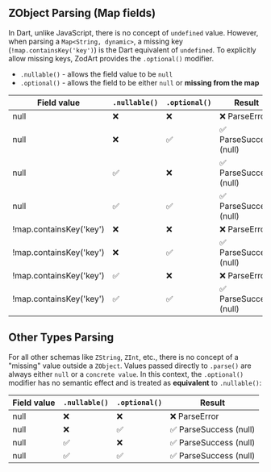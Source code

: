 ## ZObject Parsing (Map fields)

In Dart, unlike JavaScript, there is no concept of `undefined` value. However, when parsing a `Map<String, dynamic>`, a missing key (`!map.containsKey('key')`) is the Dart equivalent of `undefined`. To explicitly allow missing keys, ZodArt provides the `.optional()` modifier.

- `.nullable()` - allows the field value to be `null`
- `.optional()` - allows the field to be either `null` or **missing from the map**

| Field value             | `.nullable()` | `.optional()` | Result                 |
| ----------------------- | ------------- | ------------- | ---------------------- |
| null                    | ❌            | ❌            | ❌ ParseError          |
| null                    | ❌            | ✅            | ✅ ParseSuccess (null) |
| null                    | ✅            | ❌            | ✅ ParseSuccess (null) |
| null                    | ✅            | ✅            | ✅ ParseSuccess (null) |
| !map.containsKey('key') | ❌            | ❌            | ❌ ParseError          |
| !map.containsKey('key') | ❌            | ✅            | ✅ ParseSuccess (null) |
| !map.containsKey('key') | ✅            | ❌            | ❌ ParseError          |
| !map.containsKey('key') | ✅            | ✅            | ✅ ParseSuccess (null) |

## Other Types Parsing

For all other schemas like `ZString`, `ZInt`, etc., there is no concept of a "missing" value outside a `ZObject`. Values passed directly to `.parse()` are always either `null` or a `concrete value`. In this context, the `.optional()` modifier has no semantic effect and is treated as **equivalent** to `.nullable()`:

| Field value | `.nullable()` | `.optional()` | Result                 |
| ----------- | ------------- | ------------- | ---------------------- |
| null        | ❌            | ❌            | ❌ ParseError          |
| null        | ❌            | ✅            | ✅ ParseSuccess (null) |
| null        | ✅            | ❌            | ✅ ParseSuccess (null) |
| null        | ✅            | ✅            | ✅ ParseSuccess (null) |
